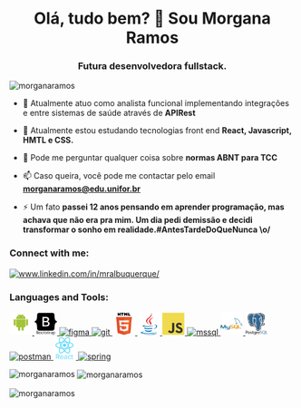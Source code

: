 <h1 align="center"> Olá, tudo bem? 👋 Sou Morgana Ramos</h1>
<h3 align="center">Futura desenvolvedora fullstack. </h3>

<p align="left"> <img src="https://komarev.com/ghpvc/?username=morganaramos&label=Profile%20views&color=0e75b6&style=flat" alt="morganaramos" /> </p>

- 🔭 Atualmente atuo como analista funcional implementando integrações e entre sistemas de saúde através de **APIRest**

- 🌱 Atualmente estou estudando tecnologias front end **React, Javascript, HMTL e CSS.**

- 💬 Pode me perguntar qualquer coisa sobre **normas ABNT para TCC**

- 📫 Caso queira, você pode me contactar pelo email **morganaramos@edu.unifor.br**

- ⚡ Um fato **passei 12 anos pensando em aprender programação, mas achava que não era pra mim. Um dia pedi demissão e decidi transformar o sonho em realidade.#AntesTardeDoQueNunca \o/**

<h3 align="left">Connect with me:</h3>
<p align="left">
<a href="https://linkedin.com/in/www.linkedin.com/in/mralbuquerque/" target="blank"><img align="center" src="https://raw.githubusercontent.com/rahuldkjain/github-profile-readme-generator/master/src/images/icons/Social/linked-in-alt.svg" alt="www.linkedin.com/in/mralbuquerque/" height="30" width="40" /></a>
</p>

<h3 align="left">Languages and Tools:</h3>
<p align="left"> <a href="https://developer.android.com" target="_blank" rel="noreferrer"> <img src="https://raw.githubusercontent.com/devicons/devicon/master/icons/android/android-original-wordmark.svg" alt="android" width="40" height="40"/> </a> <a href="https://getbootstrap.com" target="_blank" rel="noreferrer"> <img src="https://raw.githubusercontent.com/devicons/devicon/master/icons/bootstrap/bootstrap-plain-wordmark.svg" alt="bootstrap" width="40" height="40"/> </a> <a href="https://www.figma.com/" target="_blank" rel="noreferrer"> <img src="https://www.vectorlogo.zone/logos/figma/figma-icon.svg" alt="figma" width="40" height="40"/> </a> <a href="https://git-scm.com/" target="_blank" rel="noreferrer"> <img src="https://www.vectorlogo.zone/logos/git-scm/git-scm-icon.svg" alt="git" width="40" height="40"/> </a> <a href="https://www.w3.org/html/" target="_blank" rel="noreferrer"> <img src="https://raw.githubusercontent.com/devicons/devicon/master/icons/html5/html5-original-wordmark.svg" alt="html5" width="40" height="40"/> </a> <a href="https://www.java.com" target="_blank" rel="noreferrer"> <img src="https://raw.githubusercontent.com/devicons/devicon/master/icons/java/java-original.svg" alt="java" width="40" height="40"/> </a> <a href="https://developer.mozilla.org/en-US/docs/Web/JavaScript" target="_blank" rel="noreferrer"> <img src="https://raw.githubusercontent.com/devicons/devicon/master/icons/javascript/javascript-original.svg" alt="javascript" width="40" height="40"/> </a> <a href="https://www.microsoft.com/en-us/sql-server" target="_blank" rel="noreferrer"> <img src="https://www.svgrepo.com/show/303229/microsoft-sql-server-logo.svg" alt="mssql" width="40" height="40"/> </a> <a href="https://www.mysql.com/" target="_blank" rel="noreferrer"> <img src="https://raw.githubusercontent.com/devicons/devicon/master/icons/mysql/mysql-original-wordmark.svg" alt="mysql" width="40" height="40"/> </a> <a href="https://www.postgresql.org" target="_blank" rel="noreferrer"> <img src="https://raw.githubusercontent.com/devicons/devicon/master/icons/postgresql/postgresql-original-wordmark.svg" alt="postgresql" width="40" height="40"/> </a> <a href="https://postman.com" target="_blank" rel="noreferrer"> <img src="https://www.vectorlogo.zone/logos/getpostman/getpostman-icon.svg" alt="postman" width="40" height="40"/> </a> <a href="https://reactjs.org/" target="_blank" rel="noreferrer"> <img src="https://raw.githubusercontent.com/devicons/devicon/master/icons/react/react-original-wordmark.svg" alt="react" width="40" height="40"/> </a> <a href="https://spring.io/" target="_blank" rel="noreferrer"> <img src="https://www.vectorlogo.zone/logos/springio/springio-icon.svg" alt="spring" width="40" height="40"/> </a> </p>

<p><img align="left" src="https://github-readme-stats.vercel.app/api/top-langs?username=morganaramos&show_icons=true&locale=en&layout=compact" alt="morganaramos" /></p>

<p>&nbsp;<img align="center" src="https://github-readme-stats.vercel.app/api?username=morganaramos&show_icons=true&locale=en" alt="morganaramos" /></p>

<p><img align="center" src="https://github-readme-streak-stats.herokuapp.com/?user=morganaramos&" alt="morganaramos" /></p>









